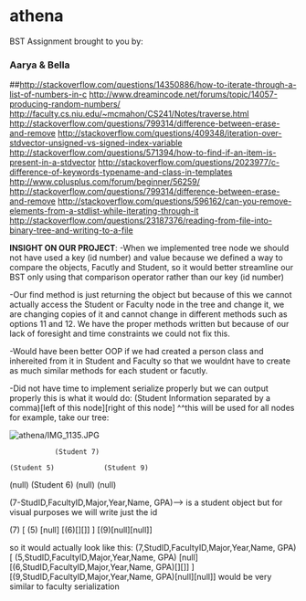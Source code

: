 # athena
BST Assignment brought to you by:

### Aarya & Bella

##http://stackoverflow.com/questions/14350886/how-to-iterate-through-a-list-of-numbers-in-c
http://www.dreamincode.net/forums/topic/14057-producing-random-numbers/
http://faculty.cs.niu.edu/~mcmahon/CS241/Notes/traverse.html
http://stackoverflow.com/questions/799314/difference-between-erase-and-remove
http://stackoverflow.com/questions/409348/iteration-over-stdvector-unsigned-vs-signed-index-variable
http://stackoverflow.com/questions/571394/how-to-find-if-an-item-is-present-in-a-stdvector
http://stackoverflow.com/questions/2023977/c-difference-of-keywords-typename-and-class-in-templates
http://www.cplusplus.com/forum/beginner/56259/
http://stackoverflow.com/questions/799314/difference-between-erase-and-remove
http://stackoverflow.com/questions/596162/can-you-remove-elements-from-a-stdlist-while-iterating-through-it
http://stackoverflow.com/questions/23187376/reading-from-file-into-binary-tree-and-writing-to-a-file

**INSIGHT ON OUR PROJECT**:
-When we implemented tree node we should not have used a key (id number) and value because we defined a way to compare the objects, Facutly and Student, so it would better streamline our BST only using that comparison operator rather than our key (id number)

-Our find method is just returning the object but because of this we cannot actually access the Student or Faculty node in the tree and change it, we are changing copies of it and cannot change in different methods such as options 11 and 12. We have the proper methods written but because of our lack of foresight and time constraints we could not fix this. 

-Would have been better OOP if we had created a person class and inhereited from it in Student and Faculty so that we wouldnt have to create as much similar methods for each student or facutly.

-Did not have time to implement serialize properly but we can output properly this is what it would do:
	(Student Information separated by a comma)[left of this node][right of this node] 
    ^^this will be used for all nodes for example, take our tree:


![athena/IMG_1135.JPG]({{site.baseurl}}/IMG_1135.JPG)

		       (Student 7)
    
    (Student 5)		       (Student 9)


 (null)  (Student 6)	(null)       (null)

(7-StudID,FacultyID,Major,Year,Name, GPA)--> is a student object but for visual purposes we will write just the id

  (7) [ (5) [null] [(6)[][]] ] [(9)[null][null]]
  
  so it would actually look like this:
   (7,StudID,FacultyID,Major,Year,Name, GPA) [ (5,StudID,FacultyID,Major,Year,Name, GPA) [null] [(6,StudID,FacultyID,Major,Year,Name, GPA)[][]] ] [(9,StudID,FacultyID,Major,Year,Name, GPA)[null][null]]
  would be very similar to faculty serialization
